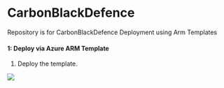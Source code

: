 # CarbonBlackDefence

Repository is for CarbonBlackDefence Deployment using Arm Templates


#### 1: Deploy via Azure ARM Template #####

1.  Deploy the template.

<a href="https://portal.azure.com/#create/Microsoft.Template/uri/https%3A%2F%2Fraw.githubusercontent.com%2Frvanaparthi%2FAzure%2Fmaster%2FDataConnectors%2FCarbonBlackDefense%2Fazure-arm-templates%2Fazuredeploy.json" target="_blank">
    <img src="https://aka.ms/deploytoazurebutton""/>
</a>

